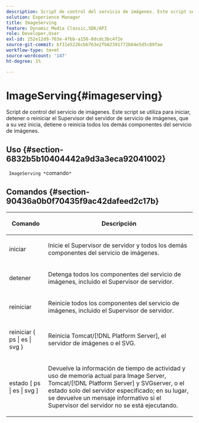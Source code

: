 ```yaml
---
description: Script de control del servicio de imágenes. Este script se utiliza para iniciar, detener o reiniciar el Supervisor del servidor de servicio de imágenes, que a su vez inicia, detiene o reinicia todos los demás componentes del servicio de imágenes.
solution: Experience Manager
title: ImageServing
feature: Dynamic Media Classic,SDK/API
role: Developer,User
exl-id: 252e12d9-703e-4fbb-a156-8dcdc3bc4f2e
source-git-commit: bf31e5226cbb763e2fb82391772b64e5d5c89fae
workflow-type: tm+mt
source-wordcount: '147'
ht-degree: 1%

---
```


# ImageServing{#imageserving}

Script de control del servicio de imágenes. Este script se utiliza para iniciar, detener o reiniciar el Supervisor del servidor de servicio de imágenes, que a su vez inicia, detiene o reinicia todos los demás componentes del servicio de imágenes.

## Uso {#section-6832b5b10404442a9d3a3eca92041002}

` ImageServing *`comando`*`

## Comandos {#section-90436a0b0f70435f9ac42dafeed2c17b}

<table id="table_692C6A043F9747C88929FF20373EC88C"> 
 <thead> 
  <tr> 
   <th colname="col1" class="entry"> <p>Comando </p> </th> 
   <th colname="col2" class="entry"> <p>Descripción </p> </th> 
  </tr> 
 </thead>
 <tbody> 
  <tr> 
   <td colname="col1"> <p> <span class="codeph"> iniciar </span> </p> </td> 
   <td colname="col2"> <p> Inicie el Supervisor de servidor y todos los demás componentes del servicio de imágenes. </p> </td> 
  </tr> 
  <tr> 
   <td colname="col1"> <p> <span class="codeph"> detener </span> </p> </td> 
   <td colname="col2"> <p> Detenga todos los componentes del servicio de imágenes, incluido el Supervisor de servidor. </p> </td> 
  </tr> 
  <tr> 
   <td colname="col1"> <p> <span class="codeph"> reiniciar </span> </p> </td> 
   <td colname="col2"> <p>Reinicie todos los componentes del servicio de imágenes, incluido el Supervisor de servidor. </p> </td> 
  </tr> 
  <tr> 
   <td colname="col1"> <p> <span class="codeph"> reiniciar { ps | es | svg } </span> </p> </td> 
   <td colname="col2"> <p> Reinicia Tomcat/[!DNL Platform Server], el servidor de imágenes o el SVG. </p> </td> 
  </tr> 
  <tr> 
   <td colname="col1"> <p> <span class="codeph"> estado [ ps | es | svg ] </span> </p> </td> 
   <td colname="col2"> <p>Devuelve la información de tiempo de actividad y uso de memoria actual para Image Server, Tomcat/[!DNL Platform Server] y SVGserver, o el estado solo del servidor especificado; en su lugar, se devuelve un mensaje informativo si el Supervisor del servidor no se está ejecutando. </p> </td> 
  </tr> 
 </tbody> 
</table>
